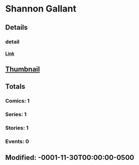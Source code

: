 # Shannon  Gallant 
## Details
### detail
#### [Link](http://marvel.com/comics/creators/1125/shannon_gallant?utm_campaign=apiRef&utm_source=225578a89fc76f3d20fbffda5d17a88d)
## [Thumbnail](http://i.annihil.us/u/prod/marvel/i/mg/b/40/image_not_available.jpg)
## Totals
### Comics: 1
### Series: 1
### Stories: 1
### Events: 0
## Modified: -0001-11-30T00:00:00-0500